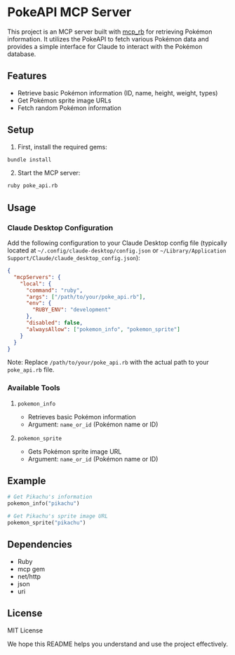 # PokeAPI MCP Server

This project is an MCP server built with [mcp_rb](https://github.com/funwarioisii/mcp-rb) for retrieving Pokémon information. It utilizes the PokeAPI to fetch various Pokémon data and provides a simple interface for Claude to interact with the Pokémon database.

## Features

- Retrieve basic Pokémon information (ID, name, height, weight, types)
- Get Pokémon sprite image URLs
- Fetch random Pokémon information

## Setup

1. First, install the required gems:
```bash
bundle install
```

2. Start the MCP server:
```bash
ruby poke_api.rb
```

## Usage

### Claude Desktop Configuration

Add the following configuration to your Claude Desktop config file (typically located at `~/.config/claude-desktop/config.json` or `~/Library/Application Support/Claude/claude_desktop_config.json`):

```json
{
  "mcpServers": {
    "local": {
      "command": "ruby",
      "args": ["/path/to/your/poke_api.rb"],
      "env": {
        "RUBY_ENV": "development"
      },
      "disabled": false,
      "alwaysAllow": ["pokemon_info", "pokemon_sprite"]
    }
  }
}
```

Note: Replace `/path/to/your/poke_api.rb` with the actual path to your `poke_api.rb` file.

### Available Tools

1. `pokemon_info`
   - Retrieves basic Pokémon information
   - Argument: `name_or_id` (Pokémon name or ID)

2. `pokemon_sprite`
   - Gets Pokémon sprite image URL
   - Argument: `name_or_id` (Pokémon name or ID)

## Example

```ruby
# Get Pikachu's information
pokemon_info("pikachu")

# Get Pikachu's sprite image URL
pokemon_sprite("pikachu")
```

## Dependencies

- Ruby
- mcp gem
- net/http
- json
- uri

## License

MIT License

We hope this README helps you understand and use the project effectively. 